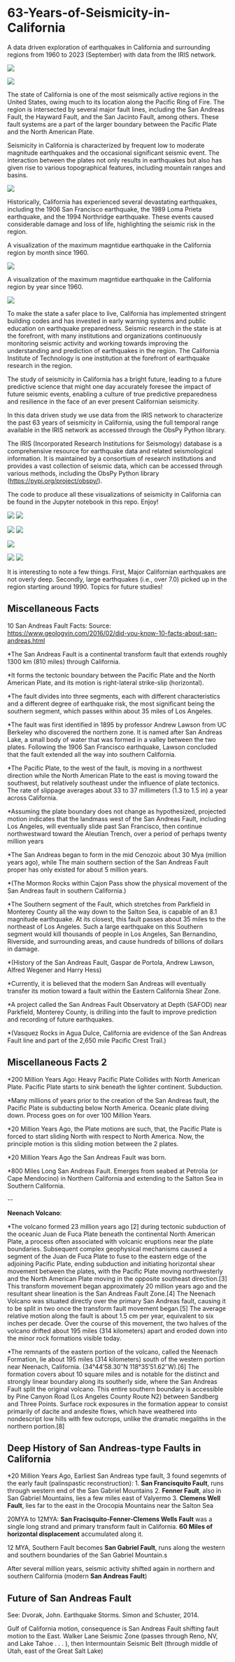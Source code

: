 # 63-Years-of-Seismicity-in-California
A data driven exploration of earthquakes in California and surrounding regions from 1960 to 2023 (September) with data from the IRIS network.

![](img/map_orange2.png)

![](img/hist_mag.png)

The state of California is one of the most seismically active regions in the United States, owing much to its location along the Pacific Ring of Fire. The region is intersected by several major fault lines, including the San Andreas Fault, the Hayward Fault, and the San Jacinto Fault, among others. These fault systems are a part of the larger boundary between the Pacific Plate and the North American Plate.

Seismicity in California is characterized by frequent low to moderate magnitude earthquakes and the occasional significant seismic event. The interaction between the plates not only results in earthquakes but also has given rise to various topographical features, including mountain ranges and basins.

![](img/mag_vs_depth.png)

Historically, California has experienced several devastating earthquakes, including the 1906 San Francisco earthquake, the 1989 Loma Prieta earthquake, and the 1994 Northridge earthquake. These events caused considerable damage and loss of life, highlighting the seismic risk in the region.

A visualization of the maximum magntidue earthquake in the California region by month since 1960.

![](img/max_mag_month.png)

A visualization of the maximum magntidue earthquake in the California region by year since 1960.

![](img/max_mag_year.png)

To make the state a safer place to live, California has implemented stringent building codes and has invested in early warning systems and public education on earthquake preparedness. Seismic research in the state is at the forefront, with many institutions and organizations continuously monitoring seismic activity and working towards improving the understanding and prediction of earthquakes in the region. The California Institute of Technology is one institution at the forefront of earthquake research in the region.

The study of seismicity in California has a bright future, leading to a future predictive science that might one day accurately foresee the impact of future seismic events, enabling a culture of true predictive preparedness and resilience in the face of an ever present Californian seismicity.

In this data driven study we use data from the IRIS network to characterize the past 63 years of seismicity in California, using the full temporal range available in the IRIS network as accessed through the ObsPy Python library. 

The IRIS (Incorporated Research Institutions for Seismology) database is a comprehensive resource for earthquake data and related seismological information. It is maintained by a consortium of research institutions and provides a vast collection of seismic data, which can be accessed through various methods, including the ObsPy Python library (https://pypi.org/project/obspy/).

The code to produce all these visualizations of seismicity in California can be found in the Jupyter notebook in this repo. Enjoy!

![](img/map_orange2.png)
![](img/map_blue.png)

![](img/hist_mag.png)
![](img/hist_depth.png)

![](img/mag_vs_depth.png)

![](img/max_mag_month.png)
![](img/max_mag_year.png)

It is interesting to note a few things. First, Major Californian earthquakes are not overly deep. Secondly, large earthquakes (i.e., over 7.0) picked up in the region starting around 1990. Topics for future studies!

## Miscellaneous Facts

10 San Andreas Fault Facts:
Source: https://www.geologyin.com/2016/02/did-you-know-10-facts-about-san-andreas.html

*The San Andreas Fault is a continental transform fault that extends roughly 1300 km (810 miles) through California.

*It forms the tectonic boundary between the Pacific Plate and the North American Plate, and its motion is right-lateral strike-slip (horizontal).

*The fault divides into three segments, each with different characteristics and a different degree of earthquake risk, the most significant being the southern segment, which passes within about 35 miles of Los Angeles.

*The fault was first identified in 1895 by professor Andrew Lawson from UC Berkeley who discovered the northern zone. It is named after San Andreas Lake, a small body of water that was formed in a valley between the two plates. Following the 1906 San Francisco earthquake, Lawson concluded that the fault extended all the way into southern California.

*The Pacific Plate, to the west of the fault, is moving in a northwest direction while the North American Plate to the east is moving toward the southwest, but relatively southeast under the influence of plate tectonics. The rate of slippage averages about 33 to 37 millimeters (1.3 to 1.5 in) a year across California.

*Assuming the plate boundary does not change as hypothesized, projected motion indicates that the landmass west of the San Andreas Fault, including Los Angeles, will eventually slide past San Francisco, then continue northwestward toward the Aleutian Trench, over a period of perhaps twenty million years

*The San Andreas began to form in the mid Cenozoic about 30 Mya (million years ago), while The main southern section of the San Andreas Fault proper has only existed for about 5 million years.

*(The Mormon Rocks within Cajon Pass show the physical movement of the San Andreas fault in southern California.)

*The Southern segment of the Fault, which stretches from Parkfield in Monterey County all the way down to the Salton Sea, is capable of an 8.1 magnitude earthquake. At its closest, this fault passes about 35 miles to the northeast of Los Angeles. Such a large earthquake on this Southern segment would kill thousands of people in Los Angeles, San Bernandino, Riverside, and surrounding areas, and cause hundreds of billions of dollars in damage.

*(History of the San Andreas Fault, Gaspar de Portola, Andrew Lawson, Alfred Wegener and Harry Hess)

*Currently, it is believed that the modern San Andreas will eventually transfer its motion toward a fault within the Eastern California Shear Zone. 

*A project called the San Andreas Fault Observatory at Depth (SAFOD) near Parkfield, Monterey County, is drilling into the fault to improve prediction and recording of future earthquakes.

*(Vasquez Rocks in Agua Dulce, California are evidence of the San Andreas Fault line and part of the 2,650 mile Pacific Crest Trail.)

## Miscellaneous Facts 2

*200 Million Years Ago: Heavy Pacific Plate Collides with North American Plate. Pacific Plate starts to sink 
beneath the lighter continent. Subduction.   

*Many millions of years prior to the creation of the San Andreas fault, the Pacific Plate is subducting 
	below North America. Oceanic plate diving down. Process goes on for over 100 Million Years.   

*20 Million Years Ago, the Plate motions are such, that, the Pacific Plate is forced to start sliding North
with respect to North America. Now, the principle motion is this sliding motion between the 2 plates. 

*20 Million Years Ago the San Andreas Fault was born. 

*800 Miles Long San Andreas Fault. Emerges from seabed at Petrolia (or Cape Mendocino) in Northern California and extending
	to the Salton Sea in Southern California. 

--

**Neenach Volcano**:

*The volcano formed 23 million years ago [2] during tectonic subduction of the oceanic Juan de Fuca Plate beneath the continental North American Plate, a process often associated with volcanic eruptions near the plate boundaries. Subsequent complex geophysical mechanisms caused a segment of the Juan de Fuca Plate to fuse to the eastern edge of the adjoining Pacific Plate, ending subduction and initiating horizontal shear movement between the plates, with the Pacific Plate moving northwesterly and the North American Plate moving in the opposite southeast direction.[3] This transform movement began approximately 20 million years ago and the resultant shear lineation is the San Andreas Fault Zone.[4] The Neenach Volcano was situated directly over the primary San Andreas fault, causing it to be split in two once the transform fault movement began.[5] The average relative motion along the fault is about 1.5 cm per year, equivalent to six inches per decade. Over the course of this movement, the two halves of the volcano drifted about 195 miles (314 kilometers) apart and eroded down into the minor rock formations visible today.

*The remnants of the eastern portion of the volcano, called the Neenach Formation, lie about 195 miles (314 kilometers) south of the western portion near Neenach, California. (34°44′58.30″N 118°35′51.62″W).[6] The formation covers about 10 square miles and is notable for the distinct and strongly linear boundary along its southerly side, where the San Andreas Fault split the original volcano. This entire southern boundary is accessible by Pine Canyon Road (Los Angeles County Route N2) between Sandberg and Three Points. Surface rock exposures in the formation appear to consist primarily of dacite and andesite flows, which have weathered into nondescript low hills with few outcrops, unlike the dramatic megaliths in the northern portion.[8]

## Deep History of San Andreas-type Faults in California

*20 Million Years Ago, Earliest San Andreas type fault, 3 found segemnts of the early fault (palinspastic reconstruction):
	1. **San Francisquito Fault**, runs through western end of the San Gabriel Mountains
	2. **Fenner Fault**, also in San Gabriel Mountains, lies a few miles east of Valyermo
	3. **Clemens Well Fault**, lies far to the east in the Orocopia Mountains near the Salton Sea

20MYA to 12MYA: **San Fracisquito-Fenner-Clemens Wells Fault** was a single long strand and primary transform  fault in California. **60 Miles of horizontal displacement** accumulated along it. 

12 MYA, Southern Fault becomes **San Gabriel Fault**, runs along the western and southern boundaries of the San Gabriel Mountain.s 

After several million years, seismic activity shifted again in northern and southern California (modern **San Andreas Fault**)

## Future of San Andreas Fault

See: Dvorak, John. Earthquake Storms. Simon and Schuster, 2014.

Gulf of California motion, consequence is San Andreas Fault shifting fault motion to the East. Walker Lane Seismic Zone (passes through Reno, NV, and Lake Tahoe . . . ), then Intermountain Seismic Belt (through middle of Utah, east of the Great Salt Lake)









